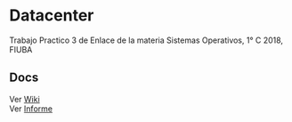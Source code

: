 # Datacenter
 Trabajo Practico 3 de Enlace de la materia Sistemas Operativos, 1° C 2018, FIUBA

## Docs

Ver [Wiki](https://github.com/BlancoSebastianEzequiel/Datacenter/wiki)  
Ver [Informe](https://github.com/BlancoSebastianEzequiel/Datacenter/blob/master/doc/report.pdf)